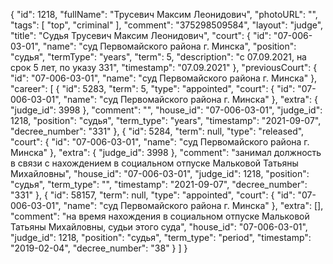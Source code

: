 {
    "id": 1218,
    "fullName": "Трусевич Максим Леонидович",
    "photoURL": "",
    "tags": [
        "top",
        "criminal"
    ],
    "comment": "375298509584",
    "layout": "judge",
    "title": "Судья Трусевич Максим Леонидович",
    "court": {
        "id": "07-006-03-01",
        "name": "суд Первомайского района г. Минска",
        "position": "судья",
        "termType": "years",
        "term": 5,
        "description": "c 07.09.2021, на срок 5 лет, по указу 331",
        "timestamp": "07.09.2021"
    },
    "previousCourt": {
        "id": "07-006-03-01",
        "name": "суд Первомайского района г. Минска"
    },
    "career": [
        {
            "id": 5283,
            "term": 5,
            "type": "appointed",
            "court": {
                "id": "07-006-03-01",
                "name": "суд Первомайского района г. Минска"
            },
            "extra": {
                "judge_id": 3998
            },
            "comment": "",
            "house_id": "07-006-03-01",
            "judge_id": 1218,
            "position": "судья",
            "term_type": "years",
            "timestamp": "2021-09-07",
            "decree_number": "331"
        },
        {
            "id": 5284,
            "term": null,
            "type": "released",
            "court": {
                "id": "07-006-03-01",
                "name": "суд Первомайского района г. Минска"
            },
            "extra": {
                "judge_id": 3998
            },
            "comment": "занимал должность в связи с нахождением в социальном отпуске Мальковой Татьяны Михайловны",
            "house_id": "07-006-03-01",
            "judge_id": 1218,
            "position": "судья",
            "term_type": "",
            "timestamp": "2021-09-07",
            "decree_number": "331"
        },
        {
            "id": 58157,
            "term": null,
            "type": "appointed",
            "court": {
                "id": "07-006-03-01",
                "name": "суд Первомайского района г. Минска"
            },
            "extra": [],
            "comment": "на время нахождения в социальном отпуске Мальковой Татьяны Михайловны, судьи этого суда",
            "house_id": "07-006-03-01",
            "judge_id": 1218,
            "position": "судья",
            "term_type": "period",
            "timestamp": "2019-02-04",
            "decree_number": "38"
        }
    ]
}